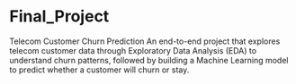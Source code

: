 # Final_Project
Telecom Customer Churn Prediction An end-to-end project that explores telecom customer data through Exploratory Data Analysis (EDA) to understand churn patterns, followed by building a Machine Learning model to predict whether a customer will churn or stay.
